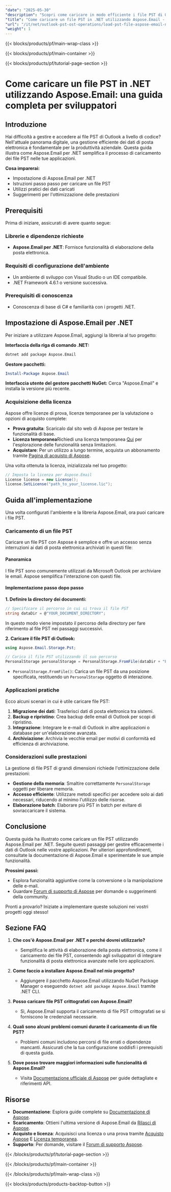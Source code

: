```yaml
---
"date": "2025-05-30"
"description": "Scopri come caricare in modo efficiente i file PST di Outlook nelle tue applicazioni .NET utilizzando Aspose.Email per .NET. Questa guida fornisce istruzioni dettagliate e suggerimenti per migliorare le prestazioni."
"title": "Come caricare un file PST in .NET utilizzando Aspose.Email - Guida per sviluppatori"
"url": "/it/net/outlook-pst-ost-operations/load-pst-file-aspose-email-net-guide/"
"weight": 1
---
```


{{< blocks/products/pf/main-wrap-class >}}

{{< blocks/products/pf/main-container >}}

{{< blocks/products/pf/tutorial-page-section >}}
# Come caricare un file PST in .NET utilizzando Aspose.Email: una guida completa per sviluppatori

## Introduzione

Hai difficoltà a gestire e accedere ai file PST di Outlook a livello di codice? Nell'attuale panorama digitale, una gestione efficiente dei dati di posta elettronica è fondamentale per la produttività aziendale. Questa guida illustra come Aspose.Email per .NET semplifica il processo di caricamento dei file PST nelle tue applicazioni.

**Cosa imparerai:**
- Impostazione di Aspose.Email per .NET
- Istruzioni passo passo per caricare un file PST
- Utilizzi pratici dei dati caricati
- Suggerimenti per l'ottimizzazione delle prestazioni

## Prerequisiti

Prima di iniziare, assicurati di avere quanto segue:

### Librerie e dipendenze richieste
- **Aspose.Email per .NET**: Fornisce funzionalità di elaborazione della posta elettronica.
  
### Requisiti di configurazione dell'ambiente
- Un ambiente di sviluppo con Visual Studio o un IDE compatibile.
- .NET Framework 4.6.1 o versione successiva.

### Prerequisiti di conoscenza
- Conoscenza di base di C# e familiarità con i progetti .NET.

## Impostazione di Aspose.Email per .NET

Per iniziare a utilizzare Aspose.Email, aggiungi la libreria al tuo progetto:

**Interfaccia della riga di comando .NET:**
```bash
dotnet add package Aspose.Email
```

**Gestore pacchetti:**
```powershell
Install-Package Aspose.Email
```

**Interfaccia utente del gestore pacchetti NuGet:**
Cerca "Aspose.Email" e installa la versione più recente.

### Acquisizione della licenza

Aspose offre licenze di prova, licenze temporanee per la valutazione o opzioni di acquisto complete:
- **Prova gratuita**: Scaricalo dal sito web di Aspose per testare le funzionalità di base.
- **Licenza temporanea**Richiedi una licenza temporanea [Qui](https://purchase.aspose.com/temporary-license/) per l'esplorazione delle funzionalità senza limitazioni.
- **Acquistare**: Per un utilizzo a lungo termine, acquista un abbonamento tramite [Pagina di acquisto di Aspose](https://purchase.aspose.com/buy).

Una volta ottenuta la licenza, inizializzala nel tuo progetto:
```csharp
// Imposta la licenza per Aspose.Email
License license = new License();
license.SetLicense("path_to_your_license.lic");
```

## Guida all'implementazione

Una volta configurati l'ambiente e la libreria Aspose.Email, ora puoi caricare i file PST.

### Caricamento di un file PST

Caricare un file PST con Aspose è semplice e offre un accesso senza interruzioni ai dati di posta elettronica archiviati in questi file:

#### Panoramica

I file PST sono comunemente utilizzati da Microsoft Outlook per archiviare le email. Aspose semplifica l'interazione con questi file.

#### Implementazione passo dopo passo

**1. Definire la directory dei documenti:**
```csharp
// Specificare il percorso in cui si trova il file PST
string dataDir = @"YOUR_DOCUMENT_DIRECTORY";
```
In questo modo viene impostato il percorso della directory per fare riferimento al file PST nei passaggi successivi.

**2. Caricare il file PST di Outlook:**
```csharp
using Aspose.Email.Storage.Pst;

// Carica il file PST utilizzando il suo percorso
PersonalStorage personalStorage = PersonalStorage.FromFile(dataDir + "PersonalStorage.pst");
```
- `PersonalStorage.FromFile()`: Carica un file PST da una posizione specificata, restituendo un `PersonalStorage` oggetto di interazione.

### Applicazioni pratiche

Ecco alcuni scenari in cui è utile caricare file PST:
1. **Migrazione dei dati**: Trasferisci dati di posta elettronica tra sistemi.
2. **Backup e ripristino**: Crea backup delle email di Outlook per scopi di ripristino.
3. **Integrazione**: Integrare le e-mail di Outlook in altre applicazioni o database per un'elaborazione avanzata.
4. **Archiviazione**: Archivia le vecchie email per motivi di conformità ed efficienza di archiviazione.

### Considerazioni sulle prestazioni

La gestione di file PST di grandi dimensioni richiede l'ottimizzazione delle prestazioni:
- **Gestione della memoria**: Smaltire correttamente `PersonalStorage` oggetti per liberare memoria.
- **Accesso efficiente**: Utilizzare metodi specifici per accedere solo ai dati necessari, riducendo al minimo l'utilizzo delle risorse.
- **Elaborazione batch**: Elaborare più PST in batch per evitare di sovraccaricare il sistema.

## Conclusione

Questa guida ha illustrato come caricare un file PST utilizzando Aspose.Email per .NET. Seguite questi passaggi per gestire efficacemente i dati di Outlook nelle vostre applicazioni. Per ulteriori approfondimenti, consultate la documentazione di Aspose.Email e sperimentate le sue ampie funzionalità.

**Prossimi passi:**
- Esplora funzionalità aggiuntive come la conversione o la manipolazione delle e-mail.
- Guardare [Forum di supporto di Aspose](https://forum.aspose.com/c/email/10) per domande o suggerimenti della community.

Pronti a provarlo? Iniziate a implementare queste soluzioni nei vostri progetti oggi stesso!

## Sezione FAQ

1. **Che cos'è Aspose.Email per .NET e perché dovrei utilizzarlo?**
   - Semplifica le attività di elaborazione della posta elettronica, come il caricamento dei file PST, consentendo agli sviluppatori di integrare funzionalità di posta elettronica avanzate nelle loro applicazioni.

2. **Come faccio a installare Aspose.Email nel mio progetto?**
   - Aggiungere il pacchetto Aspose.Email utilizzando NuGet Package Manager o eseguendo `dotnet add package Aspose.Email` tramite .NET CLI.

3. **Posso caricare file PST crittografati con Aspose.Email?**
   - Sì, Aspose.Email supporta il caricamento di file PST crittografati se si forniscono le credenziali necessarie.

4. **Quali sono alcuni problemi comuni durante il caricamento di un file PST?**
   - Problemi comuni includono percorsi di file errati o dipendenze mancanti. Assicurati che la tua configurazione soddisfi i prerequisiti di questa guida.

5. **Dove posso trovare maggiori informazioni sulle funzionalità di Aspose.Email?**
   - Visita [Documentazione ufficiale di Aspose](https://reference.aspose.com/email/net/) per guide dettagliate e riferimenti API.

## Risorse
- **Documentazione**: Esplora guide complete su [Documentazione di Aspose](https://reference.aspose.com/email/net/).
- **Scaricamento**: Ottieni l'ultima versione di Aspose.Email da [Rilasci di Aspose](https://releases.aspose.com/email/net/).
- **Acquisto e licenza**: Acquisisci una licenza o una prova tramite [Acquisto Aspose](https://purchase.aspose.com/buy) E [Licenza temporanea](https://purchase.aspose.com/temporary-license/).
- **Supporto**: Per domande, visitare il [Forum di supporto Aspose](https://forum.aspose.com/c/email/10).

{{< /blocks/products/pf/tutorial-page-section >}}

{{< /blocks/products/pf/main-container >}}

{{< /blocks/products/pf/main-wrap-class >}}

{{< blocks/products/products-backtop-button >}}